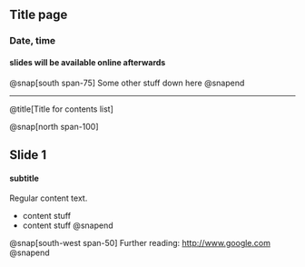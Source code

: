 ## Title page
### Date, time
#### slides will be available online afterwards

@snap[south span-75]
Some other stuff down here
@snapend

---

@title[Title for contents list]

@snap[north span-100]
## Slide 1
#### subtitle

Regular content text.
* content stuff
* content stuff
@snapend

@snap[south-west span-50]
Further reading:
http://www.google.com
@snapend